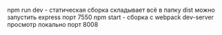 npm run dev - статическая сборка складывает всё в папку dist
можно запустить express порт 7550
npm start - сборка с webpack dev-server просмотр локально порт 8008

